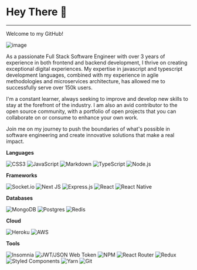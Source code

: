 # Hey There 👋

<hr />

Welcome to my GitHub!

![image](https://www.allc.dev/imagens/home.gif)

As a passionate Full Stack Software Engineer with over 3 years of experience in both frontend and backend development, I thrive on creating exceptional digital experiences. My expertise in javascript and typescript development languages, combined with my experience in agile methodologies and microservices architecture, has allowed me to successfully serve over 150k users.

I'm a constant learner, always seeking to improve and develop new skills to stay at the forefront of the industry. I am also an avid contributor to the open source community, with a portfolio of open projects that you can collaborate on or consume to enhance your own work.

Join me on my journey to push the boundaries of what's possible in software engineering and create innovative solutions that make a real impact.


**Languages**

![CSS3](https://img.shields.io/badge/css3-%231572B6.svg?logo=css3&logoColor=white&style=for-the-badge)
![JavaScript](https://img.shields.io/badge/javascript-%23323330.svg?logo=javascript&logoColor=%23F7DF1E&style=for-the-badge)
![Markdown](https://img.shields.io/badge/markdown-%23000000.svg?logo=markdown&logoColor=white&style=for-the-badge)
![TypeScript](https://img.shields.io/badge/typescript-%23007ACC.svg?logo=typescript&logoColor=white&style=for-the-badge)
![Node.js](https://img.shields.io/badge/node.js-6DA55F?logo=node.js&logoColor=white&style=for-the-badge)

**Frameworks**

![Socket.io](https://img.shields.io/badge/Socket.io-black?logo=socket.io&badgeColor=010101&style=for-the-badge)
![Next JS](https://img.shields.io/badge/Next-black?logo=next.js&logoColor=white&style=for-the-badge)
![Express.js](https://img.shields.io/badge/express.js-%23404d59.svg?logo=express&logoColor=%2361DAFB&style=for-the-badge)
![React](https://img.shields.io/badge/react-%2320232a.svg?logo=react&logoColor=%2361DAFB&style=for-the-badge)
![React Native](https://img.shields.io/badge/react_native-%2320232a.svg?logo=react&logoColor=%2361DAFB&style=for-the-badge)

**Databases**

![MongoDB](https://img.shields.io/badge/MongoDB-%234ea94b.svg?logo=mongodb&logoColor=white&style=for-the-badge)
![Postgres](https://img.shields.io/badge/postgres-%23316192.svg?logo=postgresql&logoColor=white&style=for-the-badge)
![Redis](https://img.shields.io/badge/redis-%23DD0031.svg?logo=redis&logoColor=white&style=for-the-badge)

**Cloud**

![Heroku](https://img.shields.io/badge/Heroku-430098?style=for-the-badge&logo=heroku&logoColor=white)
![AWS](https://img.shields.io/badge/Amazon_AWS-232F3E?style=for-the-badge&logo=amazon-aws&logoColor=white)

**Tools**

![Insomnia](https://img.shields.io/badge/Insomnia-black?logo=insomnia&logoColor=5849BE&style=for-the-badge)
![JWT/JSON Web Token](https://img.shields.io/badge/JWT-black?logo=JSON%20web%20tokens&style=for-the-badge)
![NPM](https://img.shields.io/badge/NPM-%23000000.svg?logo=npm&logoColor=white&style=for-the-badge)
![React Router](https://img.shields.io/badge/React_Router-CA4245?logo=react-router&logoColor=white&style=for-the-badge)
![Redux](https://img.shields.io/badge/redux-%23593d88.svg?logo=redux&logoColor=white&style=for-the-badge)
![Styled Components](https://img.shields.io/badge/styled--components-DB7093?logo=styled-components&logoColor=white&style=for-the-badge)
![Yarn](https://img.shields.io/badge/yarn-%232C8EBB.svg?logo=yarn&logoColor=white&style=for-the-badge)
![Git](https://img.shields.io/badge/git-%23F05033.svg?logo=git&logoColor=white&style=for-the-badge)
